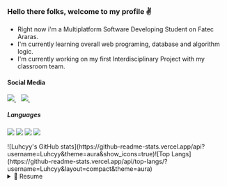 ### Hello there folks, welcome to my profile ✌️

- Right now i'm a Multiplatform Software Developing Student on Fatec Araras.
- I'm currently learning overall web programing, database and algorithm logic.
- I'm currently working on my first Interdisciplinary Project with my classroom team.

#### Social Media
<p>
  <a href=https://www.linkedin.com/in/lucas-luiz-assis-609a3a205>
   <img src=https://img.shields.io/badge/LinkedIn-0077B5?style=for-the-badge&logo=linkedin&logoColor=white/>
  </a>&nbsp;&nbsp;
  <a href=https://soundcloud.com/luhcy>
   <img src=https://img.shields.io/badge/SoundCloud-FF3300?style=for-the-badge&logo=soundcloud&logoColor=white/>
  </a>&nbsp;&nbsp;  
  </p>
  
  ##### Languages
  <p>
  <a>
    <img src=https://img.shields.io/badge/MySQL-005C84?style=for-the-badge&logo=mysql&logoColor=white/>
    <img src=https://img.shields.io/badge/CSS3-1572B6?style=for-the-badge&logo=css3&logoColor=white/>
    <img src=https://img.shields.io/badge/HTML5-E34F26?style=for-the-badge&logo=html5&logoColor=white/>
    <img src=https://img.shields.io/badge/JavaScript-323330?style=for-the-badge&logo=javascript&logoColor=F7DF1E/>
  </a>
  </p>
![Luhcyy's GitHub stats](https://github-readme-stats.vercel.app/api?username=Luhcyy&theme=aura&show_icons=true)![Top Langs](https://github-readme-stats.vercel.app/api/top-langs/?username=Luhcyy&layout=compact&theme=aura)
  
  
  <details>
    <summary> 📝 Resume</summary>
    
## Education
  - 📖 **System Development**\
  📆 2019 - 2022  
  🏫 ** ETEC Tenente Aviador Gustavo Klug** - Pirassununga, São Paulo
  
  - 📖 **Multiplatform Software Development**\
  📆 2023 - now  
  🏫 ** Fatec Araras** - Araras, São Paulo

<!--
**Luhcyy/Luhcyy** is a ✨ _special_ ✨ repository because its `README.md` (this file) appears on your GitHub profile.

Here are some ideas to get you started:

- 🔭 I’m currently working on ...
- 🌱 I’m currently learning ...
- 👯 I’m looking to collaborate on ...
- 🤔 I’m looking for help with ...
- 💬 Ask me about ...
- 📫 How to reach me: ...
- 😄 Pronouns: ...
- ⚡ Fun fact: ...
-->
